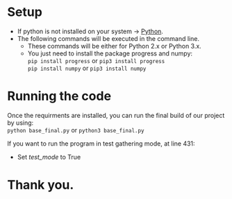 # Setup 
- If python is not installed on your system -> [Python](https://www.python.org/downloads/).  
- The following commands will be executed in the command line.  
  - These commands will be either for Python 2.x or Python 3.x.  
  - You just need to install the package progress and numpy:  
    `pip install progress` or `pip3 install progress`  
    `pip install numpy` or `pip3 install numpy`  

# Running the code
  Once the requirments are installed, you can run the final build of our project by using:  
  `python base_final.py` or `python3 base_final.py`
    
  If you want to run the program in test gathering mode, at line 431:  
  - Set *test_mode* to True  

# Thank you.
